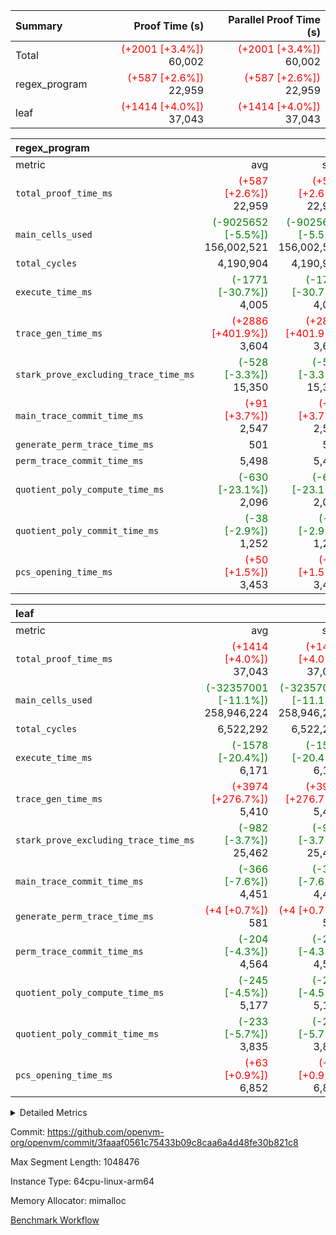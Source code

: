 | Summary | Proof Time (s) | Parallel Proof Time (s) |
|:---|---:|---:|
| Total | <span style='color: red'>(+2001 [+3.4%])</span> 60,002 | <span style='color: red'>(+2001 [+3.4%])</span> 60,002 |
| regex_program | <span style='color: red'>(+587 [+2.6%])</span> 22,959 | <span style='color: red'>(+587 [+2.6%])</span> 22,959 |
| leaf | <span style='color: red'>(+1414 [+4.0%])</span> 37,043 | <span style='color: red'>(+1414 [+4.0%])</span> 37,043 |


| regex_program |||||
|:---|---:|---:|---:|---:|
|metric|avg|sum|max|min|
| `total_proof_time_ms ` | <span style='color: red'>(+587 [+2.6%])</span> 22,959 | <span style='color: red'>(+587 [+2.6%])</span> 22,959 | <span style='color: red'>(+587 [+2.6%])</span> 22,959 | <span style='color: red'>(+587 [+2.6%])</span> 22,959 |
| `main_cells_used     ` | <span style='color: green'>(-9025652 [-5.5%])</span> 156,002,521 | <span style='color: green'>(-9025652 [-5.5%])</span> 156,002,521 | <span style='color: green'>(-9025652 [-5.5%])</span> 156,002,521 | <span style='color: green'>(-9025652 [-5.5%])</span> 156,002,521 |
| `total_cycles        ` |  4,190,904 |  4,190,904 |  4,190,904 |  4,190,904 |
| `execute_time_ms     ` | <span style='color: green'>(-1771 [-30.7%])</span> 4,005 | <span style='color: green'>(-1771 [-30.7%])</span> 4,005 | <span style='color: green'>(-1771 [-30.7%])</span> 4,005 | <span style='color: green'>(-1771 [-30.7%])</span> 4,005 |
| `trace_gen_time_ms   ` | <span style='color: red'>(+2886 [+401.9%])</span> 3,604 | <span style='color: red'>(+2886 [+401.9%])</span> 3,604 | <span style='color: red'>(+2886 [+401.9%])</span> 3,604 | <span style='color: red'>(+2886 [+401.9%])</span> 3,604 |
| `stark_prove_excluding_trace_time_ms` | <span style='color: green'>(-528 [-3.3%])</span> 15,350 | <span style='color: green'>(-528 [-3.3%])</span> 15,350 | <span style='color: green'>(-528 [-3.3%])</span> 15,350 | <span style='color: green'>(-528 [-3.3%])</span> 15,350 |
| `main_trace_commit_time_ms` | <span style='color: red'>(+91 [+3.7%])</span> 2,547 | <span style='color: red'>(+91 [+3.7%])</span> 2,547 | <span style='color: red'>(+91 [+3.7%])</span> 2,547 | <span style='color: red'>(+91 [+3.7%])</span> 2,547 |
| `generate_perm_trace_time_ms` |  501 |  501 |  501 |  501 |
| `perm_trace_commit_time_ms` |  5,498 |  5,498 |  5,498 |  5,498 |
| `quotient_poly_compute_time_ms` | <span style='color: green'>(-630 [-23.1%])</span> 2,096 | <span style='color: green'>(-630 [-23.1%])</span> 2,096 | <span style='color: green'>(-630 [-23.1%])</span> 2,096 | <span style='color: green'>(-630 [-23.1%])</span> 2,096 |
| `quotient_poly_commit_time_ms` | <span style='color: green'>(-38 [-2.9%])</span> 1,252 | <span style='color: green'>(-38 [-2.9%])</span> 1,252 | <span style='color: green'>(-38 [-2.9%])</span> 1,252 | <span style='color: green'>(-38 [-2.9%])</span> 1,252 |
| `pcs_opening_time_ms ` | <span style='color: red'>(+50 [+1.5%])</span> 3,453 | <span style='color: red'>(+50 [+1.5%])</span> 3,453 | <span style='color: red'>(+50 [+1.5%])</span> 3,453 | <span style='color: red'>(+50 [+1.5%])</span> 3,453 |

| leaf |||||
|:---|---:|---:|---:|---:|
|metric|avg|sum|max|min|
| `total_proof_time_ms ` | <span style='color: red'>(+1414 [+4.0%])</span> 37,043 | <span style='color: red'>(+1414 [+4.0%])</span> 37,043 | <span style='color: red'>(+1414 [+4.0%])</span> 37,043 | <span style='color: red'>(+1414 [+4.0%])</span> 37,043 |
| `main_cells_used     ` | <span style='color: green'>(-32357001 [-11.1%])</span> 258,946,224 | <span style='color: green'>(-32357001 [-11.1%])</span> 258,946,224 | <span style='color: green'>(-32357001 [-11.1%])</span> 258,946,224 | <span style='color: green'>(-32357001 [-11.1%])</span> 258,946,224 |
| `total_cycles        ` |  6,522,292 |  6,522,292 |  6,522,292 |  6,522,292 |
| `execute_time_ms     ` | <span style='color: green'>(-1578 [-20.4%])</span> 6,171 | <span style='color: green'>(-1578 [-20.4%])</span> 6,171 | <span style='color: green'>(-1578 [-20.4%])</span> 6,171 | <span style='color: green'>(-1578 [-20.4%])</span> 6,171 |
| `trace_gen_time_ms   ` | <span style='color: red'>(+3974 [+276.7%])</span> 5,410 | <span style='color: red'>(+3974 [+276.7%])</span> 5,410 | <span style='color: red'>(+3974 [+276.7%])</span> 5,410 | <span style='color: red'>(+3974 [+276.7%])</span> 5,410 |
| `stark_prove_excluding_trace_time_ms` | <span style='color: green'>(-982 [-3.7%])</span> 25,462 | <span style='color: green'>(-982 [-3.7%])</span> 25,462 | <span style='color: green'>(-982 [-3.7%])</span> 25,462 | <span style='color: green'>(-982 [-3.7%])</span> 25,462 |
| `main_trace_commit_time_ms` | <span style='color: green'>(-366 [-7.6%])</span> 4,451 | <span style='color: green'>(-366 [-7.6%])</span> 4,451 | <span style='color: green'>(-366 [-7.6%])</span> 4,451 | <span style='color: green'>(-366 [-7.6%])</span> 4,451 |
| `generate_perm_trace_time_ms` | <span style='color: red'>(+4 [+0.7%])</span> 581 | <span style='color: red'>(+4 [+0.7%])</span> 581 | <span style='color: red'>(+4 [+0.7%])</span> 581 | <span style='color: red'>(+4 [+0.7%])</span> 581 |
| `perm_trace_commit_time_ms` | <span style='color: green'>(-204 [-4.3%])</span> 4,564 | <span style='color: green'>(-204 [-4.3%])</span> 4,564 | <span style='color: green'>(-204 [-4.3%])</span> 4,564 | <span style='color: green'>(-204 [-4.3%])</span> 4,564 |
| `quotient_poly_compute_time_ms` | <span style='color: green'>(-245 [-4.5%])</span> 5,177 | <span style='color: green'>(-245 [-4.5%])</span> 5,177 | <span style='color: green'>(-245 [-4.5%])</span> 5,177 | <span style='color: green'>(-245 [-4.5%])</span> 5,177 |
| `quotient_poly_commit_time_ms` | <span style='color: green'>(-233 [-5.7%])</span> 3,835 | <span style='color: green'>(-233 [-5.7%])</span> 3,835 | <span style='color: green'>(-233 [-5.7%])</span> 3,835 | <span style='color: green'>(-233 [-5.7%])</span> 3,835 |
| `pcs_opening_time_ms ` | <span style='color: red'>(+63 [+0.9%])</span> 6,852 | <span style='color: red'>(+63 [+0.9%])</span> 6,852 | <span style='color: red'>(+63 [+0.9%])</span> 6,852 | <span style='color: red'>(+63 [+0.9%])</span> 6,852 |



<details>
<summary>Detailed Metrics</summary>

| group | num_segments | num_children | keygen_time_ms | fri.log_blowup | commit_exe_time_ms |
| --- | --- | --- | --- | --- | --- |
| leaf |  | 1 |  | 2 |  | 
| regex_program | 1 |  | 737 | 2 | 41 | 

| group | air_name | quotient_deg | interactions | constraints |
| --- | --- | --- | --- | --- |
| leaf | AccessAdapterAir<2> | 4 | 5 | 12 | 
| leaf | AccessAdapterAir<4> | 4 | 5 | 12 | 
| leaf | AccessAdapterAir<8> | 4 | 5 | 12 | 
| leaf | FriReducedOpeningAir | 4 | 35 | 59 | 
| leaf | NativePoseidon2Air<BabyBearParameters>, 1> | 4 | 31 | 302 | 
| leaf | PhantomAir | 4 | 3 | 4 | 
| leaf | ProgramAir | 1 | 1 | 4 | 
| leaf | VariableRangeCheckerAir | 1 | 1 | 4 | 
| leaf | VmAirWrapper<BranchNativeAdapterAir, BranchEqualCoreAir<1> | 2 | 11 | 23 | 
| leaf | VmAirWrapper<JalNativeAdapterAir, JalCoreAir> | 4 | 7 | 6 | 
| leaf | VmAirWrapper<NativeAdapterAir<2, 0>, PublicValuesCoreAir> | 4 | 11 | 23 | 
| leaf | VmAirWrapper<NativeAdapterAir<2, 1>, FieldArithmeticCoreAir> | 4 | 15 | 23 | 
| leaf | VmAirWrapper<NativeLoadStoreAdapterAir<1>, NativeLoadStoreCoreAir<1> | 4 | 19 | 31 | 
| leaf | VmAirWrapper<NativeVectorizedAdapterAir<4>, FieldExtensionCoreAir> | 4 | 15 | 23 | 
| leaf | VmConnectorAir | 4 | 3 | 8 | 
| leaf | VolatileBoundaryAir | 4 | 4 | 16 | 
| regex_program | AccessAdapterAir<16> | 2 | 5 | 14 | 
| regex_program | AccessAdapterAir<2> | 2 | 5 | 14 | 
| regex_program | AccessAdapterAir<32> | 2 | 5 | 14 | 
| regex_program | AccessAdapterAir<4> | 2 | 5 | 14 | 
| regex_program | AccessAdapterAir<64> | 2 | 5 | 14 | 
| regex_program | AccessAdapterAir<8> | 2 | 5 | 14 | 
| regex_program | BitwiseOperationLookupAir<8> | 2 | 2 | 4 | 
| regex_program | KeccakVmAir | 2 | 321 | 4,571 | 
| regex_program | MemoryMerkleAir<8> | 2 | 4 | 40 | 
| regex_program | PersistentBoundaryAir<8> | 2 | 3 | 6 | 
| regex_program | PhantomAir | 2 | 3 | 5 | 
| regex_program | Poseidon2PeripheryAir<BabyBearParameters>, 1> | 2 | 1 | 286 | 
| regex_program | ProgramAir | 1 | 1 | 4 | 
| regex_program | RangeTupleCheckerAir<2> | 1 | 1 | 4 | 
| regex_program | VariableRangeCheckerAir | 1 | 1 | 4 | 
| regex_program | VmAirWrapper<Rv32BaseAluAdapterAir, BaseAluCoreAir<4, 8> | 2 | 19 | 43 | 
| regex_program | VmAirWrapper<Rv32BaseAluAdapterAir, LessThanCoreAir<4, 8> | 2 | 17 | 39 | 
| regex_program | VmAirWrapper<Rv32BaseAluAdapterAir, ShiftCoreAir<4, 8> | 2 | 23 | 90 | 
| regex_program | VmAirWrapper<Rv32BranchAdapterAir, BranchEqualCoreAir<4> | 2 | 11 | 25 | 
| regex_program | VmAirWrapper<Rv32BranchAdapterAir, BranchLessThanCoreAir<4, 8> | 2 | 13 | 41 | 
| regex_program | VmAirWrapper<Rv32CondRdWriteAdapterAir, Rv32JalLuiCoreAir> | 2 | 10 | 22 | 
| regex_program | VmAirWrapper<Rv32HintStoreAdapterAir, Rv32HintStoreCoreAir> | 2 | 15 | 17 | 
| regex_program | VmAirWrapper<Rv32JalrAdapterAir, Rv32JalrCoreAir> | 2 | 16 | 20 | 
| regex_program | VmAirWrapper<Rv32LoadStoreAdapterAir, LoadSignExtendCoreAir<4, 8> | 2 | 18 | 33 | 
| regex_program | VmAirWrapper<Rv32LoadStoreAdapterAir, LoadStoreCoreAir<4> | 2 | 17 | 38 | 
| regex_program | VmAirWrapper<Rv32MultAdapterAir, DivRemCoreAir<4, 8> | 2 | 25 | 88 | 
| regex_program | VmAirWrapper<Rv32MultAdapterAir, MulHCoreAir<4, 8> | 2 | 24 | 38 | 
| regex_program | VmAirWrapper<Rv32MultAdapterAir, MultiplicationCoreAir<4, 8> | 2 | 19 | 26 | 
| regex_program | VmAirWrapper<Rv32RdWriteAdapterAir, Rv32AuipcCoreAir> | 2 | 11 | 15 | 
| regex_program | VmConnectorAir | 2 | 3 | 9 | 

| group | air_name | idx | rows | prep_cols | perm_cols | main_cols | cells |
| --- | --- | --- | --- | --- | --- | --- | --- |
| leaf | AccessAdapterAir<2> | 0 | 2,097,152 |  | 16 | 11 | 56,623,104 | 
| leaf | AccessAdapterAir<4> | 0 | 1,048,576 |  | 16 | 13 | 30,408,704 | 
| leaf | AccessAdapterAir<8> | 0 | 131,072 |  | 16 | 17 | 4,325,376 | 
| leaf | FriReducedOpeningAir | 0 | 1,048,576 |  | 76 | 64 | 146,800,640 | 
| leaf | NativePoseidon2Air<BabyBearParameters>, 1> | 0 | 65,536 |  | 36 | 348 | 25,165,824 | 
| leaf | PhantomAir | 0 | 32,768 |  | 8 | 6 | 458,752 | 
| leaf | ProgramAir | 0 | 524,288 |  | 8 | 10 | 9,437,184 | 
| leaf | VariableRangeCheckerAir | 0 | 262,144 | 2 | 8 | 1 | 2,359,296 | 
| leaf | VmAirWrapper<BranchNativeAdapterAir, BranchEqualCoreAir<1> | 0 | 2,097,152 |  | 28 | 23 | 106,954,752 | 
| leaf | VmAirWrapper<JalNativeAdapterAir, JalCoreAir> | 0 | 131,072 |  | 12 | 10 | 2,883,584 | 
| leaf | VmAirWrapper<NativeAdapterAir<2, 0>, PublicValuesCoreAir> | 0 | 64 |  | 16 | 23 | 2,496 | 
| leaf | VmAirWrapper<NativeAdapterAir<2, 1>, FieldArithmeticCoreAir> | 0 | 4,194,304 |  | 20 | 30 | 209,715,200 | 
| leaf | VmAirWrapper<NativeLoadStoreAdapterAir<1>, NativeLoadStoreCoreAir<1> | 0 | 2,097,152 |  | 24 | 41 | 136,314,880 | 
| leaf | VmAirWrapper<NativeVectorizedAdapterAir<4>, FieldExtensionCoreAir> | 0 | 131,072 |  | 20 | 40 | 7,864,320 | 
| leaf | VmConnectorAir | 0 | 2 | 1 | 8 | 4 | 24 | 
| leaf | VolatileBoundaryAir | 0 | 1,048,576 |  | 8 | 11 | 19,922,944 | 

| group | air_name | segment | rows | prep_cols | perm_cols | main_cols | cells |
| --- | --- | --- | --- | --- | --- | --- | --- |
| regex_program | AccessAdapterAir<2> | 0 | 64 |  | 24 | 11 | 2,240 | 
| regex_program | AccessAdapterAir<4> | 0 | 32 |  | 24 | 13 | 1,184 | 
| regex_program | AccessAdapterAir<8> | 0 | 131,072 |  | 24 | 17 | 5,373,952 | 
| regex_program | BitwiseOperationLookupAir<8> | 0 | 65,536 | 3 | 8 | 2 | 655,360 | 
| regex_program | KeccakVmAir | 0 | 32 |  | 1,288 | 3,164 | 142,464 | 
| regex_program | MemoryMerkleAir<8> | 0 | 131,072 |  | 20 | 32 | 6,815,744 | 
| regex_program | PersistentBoundaryAir<8> | 0 | 131,072 |  | 12 | 20 | 4,194,304 | 
| regex_program | PhantomAir | 0 | 512 |  | 12 | 6 | 9,216 | 
| regex_program | Poseidon2PeripheryAir<BabyBearParameters>, 1> | 0 | 16,384 |  | 8 | 300 | 5,046,272 | 
| regex_program | ProgramAir | 0 | 131,072 |  | 8 | 10 | 2,359,296 | 
| regex_program | RangeTupleCheckerAir<2> | 0 | 524,288 | 2 | 8 | 1 | 4,718,592 | 
| regex_program | VariableRangeCheckerAir | 0 | 262,144 | 2 | 8 | 1 | 2,359,296 | 
| regex_program | VmAirWrapper<Rv32BaseAluAdapterAir, BaseAluCoreAir<4, 8> | 0 | 2,097,152 |  | 80 | 36 | 243,269,632 | 
| regex_program | VmAirWrapper<Rv32BaseAluAdapterAir, LessThanCoreAir<4, 8> | 0 | 65,536 |  | 40 | 37 | 5,046,272 | 
| regex_program | VmAirWrapper<Rv32BaseAluAdapterAir, ShiftCoreAir<4, 8> | 0 | 262,144 |  | 52 | 53 | 27,525,120 | 
| regex_program | VmAirWrapper<Rv32BranchAdapterAir, BranchEqualCoreAir<4> | 0 | 524,288 |  | 48 | 26 | 38,797,312 | 
| regex_program | VmAirWrapper<Rv32BranchAdapterAir, BranchLessThanCoreAir<4, 8> | 0 | 262,144 |  | 56 | 32 | 23,068,672 | 
| regex_program | VmAirWrapper<Rv32CondRdWriteAdapterAir, Rv32JalLuiCoreAir> | 0 | 131,072 |  | 44 | 18 | 8,126,464 | 
| regex_program | VmAirWrapper<Rv32HintStoreAdapterAir, Rv32HintStoreCoreAir> | 0 | 16,384 |  | 36 | 26 | 1,015,808 | 
| regex_program | VmAirWrapper<Rv32JalrAdapterAir, Rv32JalrCoreAir> | 0 | 131,072 |  | 36 | 28 | 8,388,608 | 
| regex_program | VmAirWrapper<Rv32LoadStoreAdapterAir, LoadSignExtendCoreAir<4, 8> | 0 | 1,024 |  | 76 | 35 | 113,664 | 
| regex_program | VmAirWrapper<Rv32LoadStoreAdapterAir, LoadStoreCoreAir<4> | 0 | 2,097,152 |  | 72 | 40 | 234,881,024 | 
| regex_program | VmAirWrapper<Rv32MultAdapterAir, DivRemCoreAir<4, 8> | 0 | 128 |  | 104 | 57 | 20,608 | 
| regex_program | VmAirWrapper<Rv32MultAdapterAir, MulHCoreAir<4, 8> | 0 | 256 |  | 100 | 39 | 35,584 | 
| regex_program | VmAirWrapper<Rv32MultAdapterAir, MultiplicationCoreAir<4, 8> | 0 | 65,536 |  | 80 | 31 | 7,274,496 | 
| regex_program | VmAirWrapper<Rv32RdWriteAdapterAir, Rv32AuipcCoreAir> | 0 | 65,536 |  | 28 | 21 | 3,211,264 | 
| regex_program | VmConnectorAir | 0 | 2 | 1 | 12 | 4 | 32 | 

| group | idx | trace_gen_time_ms | total_proof_time_ms | total_cycles | total_cells | stark_prove_excluding_trace_time_ms | quotient_poly_compute_time_ms | quotient_poly_commit_time_ms | perm_trace_commit_time_ms | pcs_opening_time_ms | main_trace_commit_time_ms | main_cells_used | generate_perm_trace_time_ms | execute_time_ms |
| --- | --- | --- | --- | --- | --- | --- | --- | --- | --- | --- | --- | --- | --- | --- |
| leaf | 0 | 5,410 | 37,043 | 6,522,292 | 759,237,080 | 25,462 | 5,177 | 3,835 | 4,564 | 6,852 | 4,451 | 258,946,224 | 581 | 6,171 | 

| group | segment | trace_gen_time_ms | total_proof_time_ms | total_cycles | total_cells | stark_prove_excluding_trace_time_ms | quotient_poly_compute_time_ms | quotient_poly_commit_time_ms | perm_trace_commit_time_ms | pcs_opening_time_ms | main_trace_commit_time_ms | main_cells_used | generate_perm_trace_time_ms | execute_time_ms |
| --- | --- | --- | --- | --- | --- | --- | --- | --- | --- | --- | --- | --- | --- | --- |
| regex_program | 0 | 3,604 | 22,959 | 4,190,904 | 632,452,480 | 15,350 | 2,096 | 1,252 | 5,498 | 3,453 | 2,547 | 156,002,521 | 501 | 4,005 | 

</details>


Commit: https://github.com/openvm-org/openvm/commit/3faaaf0561c75433b09c8caa6a4d48fe30b821c8

Max Segment Length: 1048476

Instance Type: 64cpu-linux-arm64

Memory Allocator: mimalloc

[Benchmark Workflow](https://github.com/openvm-org/openvm/actions/runs/12605411083)
